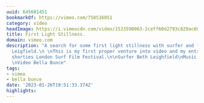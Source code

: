 ```yaml
---
uuid: 645601451
bookmarkOf: https://vimeo.com/758516051
category: video
headImage: https://i.vimeocdn.com/video/1523590063-2ceff60d2793c829ac606d72492619acf936ac08dd74a33338cd2fed46af221c-d_295x166
title: First Light Stillness.
domain: vimeo.com
description: "A search for some first light stillness with surfer and friend Beth
  Leigfield.\n \nThis is my first proper venture into video and my entry to this years
  shorties London Surf Film Festival.\n\nSurfer Beth Leighfield\nMusic Ed Patrick
  \nVideo Bella Bunce"
tags:
- vimeo
- bella bunce
date: '2023-01-26T19:51:33.374Z'
highlights: 
---
```



